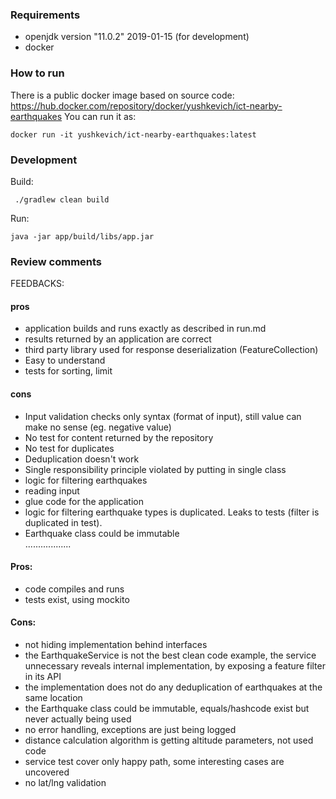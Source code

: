 ### Requirements

* openjdk version "11.0.2" 2019-01-15 (for development)
* docker

### How to run

There is a public docker image based on source
code: https://hub.docker.com/repository/docker/yushkevich/ict-nearby-earthquakes
You can run it as:

```
docker run -it yushkevich/ict-nearby-earthquakes:latest
```

### Development

Build:

```
 ./gradlew clean build
```

Run:

```
java -jar app/build/libs/app.jar
```

### Review comments
FEEDBACKS:

#### pros
* application builds and runs exactly as described in run.md
* results returned by an application are correct
* third party library used for response deserialization (FeatureCollection)
* Easy to understand
* tests for sorting, limit
#### cons
* Input validation checks only syntax (format of input), still value can make no sense (eg. negative value)
* No test for content returned by the repository
* No test for duplicates
* Deduplication doesn't work
* Single responsibility principle violated by putting in single class
* logic for filtering earthquakes
* reading input
* glue code for the application
* logic for filtering earthquake types is duplicated. Leaks to tests (filter is duplicated in test).
* Earthquake class could be immutable  
..................

#### Pros:
* code compiles and runs
* tests exist, using mockito
#### Cons:
* not hiding implementation behind interfaces
* the EarthquakeService is not the best clean code example, the service unnecessary reveals internal implementation, by exposing a feature filter in its API
* the implementation does not do any deduplication of earthquakes at the same location
* the Earthquake class could be immutable, equals/hashcode exist but never actually being used
* no error handling, exceptions are just being logged
* distance calculation algorithm is getting altitude parameters, not used code
* service test cover only happy path, some interesting cases are uncovered
* no lat/lng validation